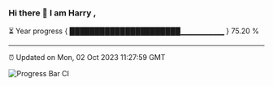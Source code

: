 ### Hi there 👋 I am Harry , 

⏳ Year progress { ██████████████████████▁▁▁▁▁▁▁▁ } 75.20 %

---

⏰ Updated on Mon, 02 Oct 2023 11:27:59 GMT

![Progress Bar CI](https://github.com/duykhang68/duykhang68/workflows/Progress%20Bar%20CI/badge.svg)

